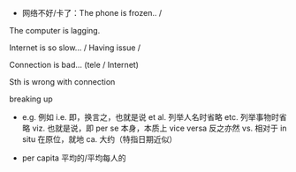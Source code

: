 - 网络不好/卡了：The phone is frozen.. /

The computer is lagging.

Internet is so slow... / Having issue /  

Connection is bad... (tele / Internet)

Sth is wrong with connection

breaking up


- e.g. 例如
i.e. 即，换言之，也就是说
et al. 列举人名时省略
etc. 列举事物时省略
viz. 也就是说，即
per se 本身，本质上
vice versa 反之亦然
vs. 相对于 
in situ 在原位，就地
ca. 大约（特指日期近似）

- per capita 平均的/平均每人的

